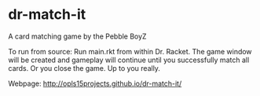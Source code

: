 # dr-match-it
A card matching game by the Pebble BoyZ  

To run from source: Run main.rkt from within Dr. Racket. The game window will be created and gameplay will continue until you successfully match all cards. Or you close the game. Up to you really.

Webpage: http://opls15projects.github.io/dr-match-it/
